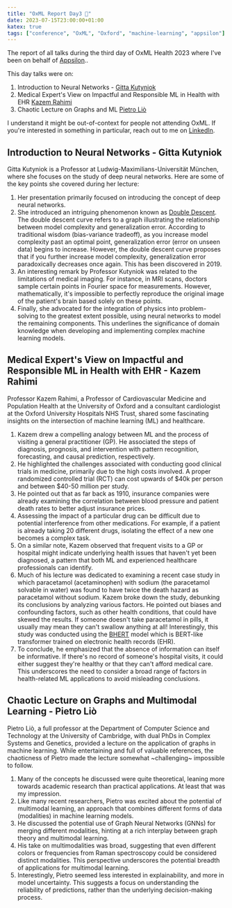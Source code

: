 ```yaml
---
title: "OxML Report Day3 📜"
date: 2023-07-15T23:00:00+01:00
katex: true
tags: ["conference", "OxML", "Oxford", "machine-learning", "appsilon"]
---
```


The report of all talks during the third day of OxML Health 2023 where I've been on behalf of [Appsilon](https://appsilon.com/)..

This day talks were on:

1. Introduction to Neural Networks - [Gitta Kutyniok](https://www.ai.math.uni-muenchen.de/members/professor/kutyniok/index.html)
2. Medical Expert's View on Impactful and Responsible ML in Health with EHR [Kazem Rahimi](https://www.oxfordmartin.ox.ac.uk/people/kazem-rahimi/)
3. Chaotic Lecture on Graphs and ML [Pietro Liò](https://www.cl.cam.ac.uk/~pl219/)

<!--more--> 

I understand it might be out-of-context for people not attending OxML.
If you're interested in something in particular, reach out to me on [LinkedIn](https://www.linkedin.com/in/piotr-pasza-storo%C5%BCenko/).

## Introduction to Neural Networks - Gitta Kutyniok

Gitta Kutyniok is a Professor at Ludwig-Maximilians-Universität München, where she focuses on the study of deep neural networks. Here are some of the key points she covered during her lecture:

1. Her presentation primarily focused on introducing the concept of deep neural networks.
2. She introduced an intriguing phenomenon known as [Double Descent](https://mlu-explain.github.io/double-descent/). The double descent curve refers to a graph illustrating the relationship between model complexity and generalization error. According to traditional wisdom (bias-variance tradeoff), as you increase model complexity past an optimal point, generalization error (error on unseen data) begins to increase. However, the double descent curve proposes that if you further increase model complexity, generalization error paradoxically decreases once again. This has been discovered in 2019.
3. An interesting remark by Professor Kutyniok was related to the limitations of medical imaging. For instance, in MRI scans, doctors sample certain points in Fourier space for measurements. However, mathematically, it's impossible to perfectly reproduce the original image of the patient's brain based solely on these points.
4. Finally, she advocated for the integration of physics into problem-solving to the greatest extent possible, using neural networks to model the remaining components. This underlines the significance of domain knowledge when developing and implementing complex machine learning models.

## Medical Expert's View on Impactful and Responsible ML in Health with EHR - Kazem Rahimi

Professor Kazem Rahimi, a Professor of Cardiovascular Medicine and Population Health at the University of Oxford and a consultant cardiologist at the Oxford University Hospitals NHS Trust, shared some fascinating insights on the intersection of machine learning (ML) and healthcare.

1. Kazem drew a compelling analogy between ML and the process of visiting a general practitioner (GP). He associated the steps of diagnosis, prognosis, and intervention with pattern recognition, forecasting, and causal prediction, respectively.
2. He highlighted the challenges associated with conducting good clinical trials in medicine, primarily due to the high costs involved. A proper randomized controlled trial (RCT) can cost upwards of $40k per person and between $40-50 million per study.
3. He pointed out that as far back as 1910, insurance companies were already examining the correlation between blood pressure and patient death rates to better adjust insurance prices.
4. Assessing the impact of a particular drug can be difficult due to potential interference from other medications. For example, if a patient is already taking 20 different drugs, isolating the effect of a new one becomes a complex task.
5. On a similar note, Kazem observed that frequent visits to a GP or hospital might indicate underlying health issues that haven't yet been diagnosed, a pattern that both ML and experienced healthcare professionals can identify.
6. Much of his lecture was dedicated to examining a recent case study in which paracetamol (acetaminophen) with sodium (the paracetamol solvable in water) was found to have twice the death hazard as paracetamol without sodium. Kazem broke down the study, debunking its conclusions by analyzing various factors. He pointed out biases and confounding factors, such as other health conditions, that could have skewed the results. If someone doesn't take paracetamol in pills, it usually may mean they can't swallow anything at all! Interestingly, this study was conducted using the [BHERT](https://github.com/deepmedicine/BEHRT) model which is BERT-like transformer trained on electronic health records (EHR).
7. To conclude, he emphasized that the absence of information can itself be informative. If there's no record of someone's hospital visits, it could either suggest they're healthy or that they can't afford medical care. This underscores the need to consider a broad range of factors in health-related ML applications to avoid misleading conclusions.


## Chaotic Lecture on Graphs and Multimodal Learning - Pietro Liò

Pietro Liò, a full professor at the Department of Computer Science and Technology at the University of Cambridge, with dual PhDs in Complex Systems and Genetics, provided a lecture on the application of graphs in machine learning. While entertaining and full of valuable references, the chaoticness of Pietro made the lecture somewhat ~challenging~ impossible to follow.

1. Many of the concepts he discussed were quite theoretical, leaning more towards academic research than practical applications. At least that was my impression.
2. Like many recent researchers, Pietro was excited about the potential of multimodal learning, an approach that combines different forms of data (modalities) in machine learning models.
3. He discussed the potential use of Graph Neural Networks (GNNs) for merging different modalities, hinting at a rich interplay between graph theory and multimodal learning.
4. His take on multimodalities was broad, suggesting that even different colors or frequencies from Raman spectroscopy could be considered distinct modalities. This perspective underscores the potential breadth of applications for multimodal learning.
5. Interestingly, Pietro seemed less interested in explainability, and more in model uncertainty. This suggests a focus on understanding the reliability of predictions, rather than the underlying decision-making process.
